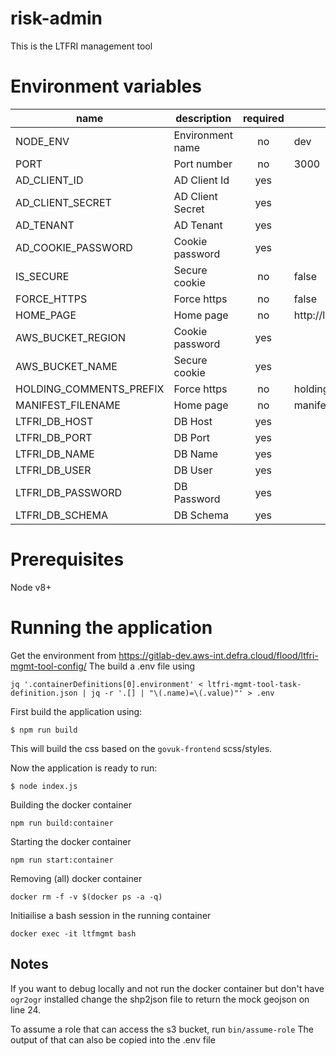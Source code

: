 

# risk-admin
This is the LTFRI management tool

# Environment variables

| name                    | description      | required |        default        |       valid        | notes |
|-------------------------|------------------|:--------:|-----------------------|:------------------:|-------|
| NODE_ENV                | Environment name |    no    | dev                   | dev,tst,pre,prd    |       |
| PORT                    | Port number      |    no    | 3000                  |                    |       |
| AD_CLIENT_ID            | AD Client Id     |    yes   |                       |                    |       |
| AD_CLIENT_SECRET        | AD Client Secret |    yes   |                       |                    |       |
| AD_TENANT               | AD Tenant        |    yes   |                       |                    |       |
| AD_COOKIE_PASSWORD      | Cookie password  |    yes   |                       |                    |       |
| IS_SECURE               | Secure cookie    |    no    | false                 |                    |       |
| FORCE_HTTPS             | Force https      |    no    | false                 |                    |       |
| HOME_PAGE               | Home page        |    no    | http://localhost:3000 |                    |       |
| AWS_BUCKET_REGION       | Cookie password  |    yes   |                       |                    |       |
| AWS_BUCKET_NAME         | Secure cookie    |    yes   |                       |                    |       |
| HOLDING_COMMENTS_PREFIX | Force https      |    no    | holding-comments      |                    |       |
| MANIFEST_FILENAME       | Home page        |    no    | manifest.json         |                    |       |
| LTFRI_DB_HOST           | DB Host          |    yes   |                       |                    |       |
| LTFRI_DB_PORT           | DB Port          |    yes   |                       |                    |       |
| LTFRI_DB_NAME           | DB Name          |    yes   |                       |                    |       |
| LTFRI_DB_USER           | DB User          |    yes   |                       |                    |       |
| LTFRI_DB_PASSWORD       | DB Password      |    yes   |                       |                    |       |
| LTFRI_DB_SCHEMA         | DB Schema        |    yes   |                       |                    |       |

# Prerequisites

Node v8+

# Running the application

Get the environment from https://gitlab-dev.aws-int.defra.cloud/flood/ltfri-mgmt-tool-config/
The build a .env file using 

`jq '.containerDefinitions[0].environment' < ltfri-mgmt-tool-task-definition.json | jq -r '.[] | "\(.name)=\(.value)"' > .env`

First build the application using:

`$ npm run build`

This will build the css based on the `govuk-frontend` scss/styles.

Now the application is ready to run:

`$ node index.js`

Building the docker container

`npm run build:container`

Starting the docker container

`npm run start:container`

Removing (all) docker container

`docker rm -f -v $(docker ps -a -q)`

Initiailise a bash session in the running container

`docker exec -it ltfmgmt bash`


Notes
-----

If you want to debug locally and not run the docker container but don't have `ogr2ogr` installed
change the shp2json file to return the mock geojson on line 24.

To assume a role that can access the s3 bucket, run `bin/assume-role`
The output of that can also be copied into the .env file